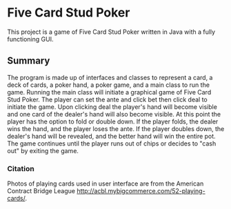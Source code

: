 # Five Card Stud Poker
This project is a game of Five Card Stud Poker written in Java with a fully functioning GUI. 

## Summary
The program is made up of interfaces and classes to represent a card, a deck of cards, a poker hand, a poker game, and a main class to run the game. Running the main class will initiate a graphical game of Five Card Stud Poker. The player can set the ante and click bet then click deal to initiate the game. Upon clicking deal the player's hand will become visible and one card of the dealer's hand will also become visible. At this point the player has the option to fold or double down. If the player folds, the dealer wins the hand, and the player loses the ante. If the player doubles down, the dealer's hand will be revealed, and the better hand will win the entire pot. The game continues until the player runs out of chips or decides to "cash out" by exiting the game.

### Citation
Photos of playing cards used in user interface are from the American Contract Bridge League http://acbl.mybigcommerce.com/52-playing-cards/.
